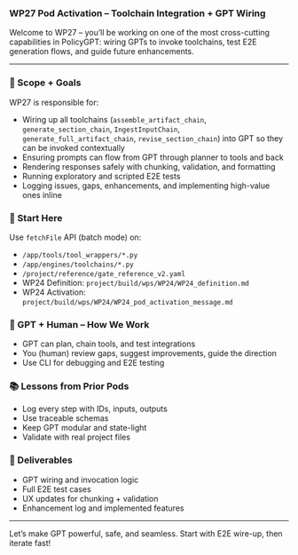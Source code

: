 ### WP27 Pod Activation – Toolchain Integration + GPT Wiring

Welcome to WP27 – you’ll be working on one of the most cross-cutting capabilities in PolicyGPT: wiring GPTs to invoke toolchains, test E2E generation flows, and guide future enhancements.

---

### 🎯 Scope + Goals

WP27 is responsible for:
- Wiring up all toolchains (`assemble_artifact_chain`, `generate_section_chain`, `IngestInputChain`, `generate_full_artifact_chain`, `revise_section_chain`) into GPT so they can be invoked contextually
- Ensuring prompts can flow from GPT through planner to tools and back
- Rendering responses safely with chunking, validation, and formatting
- Running exploratory and scripted E2E tests
- Logging issues, gaps, enhancements, and implementing high-value ones inline

### 🧱 Start Here
Use `fetchFile` API (batch mode) on:
- `/app/tools/tool_wrappers/*.py`
- `/app/engines/toolchains/*.py`
- `/project/reference/gate_reference_v2.yaml`
- WP24 Definition: `project/build/wps/WP24/WP24_definition.md`
- WP24 Activation: `project/build/wps/WP24/WP24_pod_activation_message.md`

### 🧠 GPT + Human – How We Work
- GPT can plan, chain tools, and test integrations
- You (human) review gaps, suggest improvements, guide the direction
- Use CLI for debugging and E2E testing

### 📚 Lessons from Prior Pods
- Log every step with IDs, inputs, outputs
- Use traceable schemas
- Keep GPT modular and state-light
- Validate with real project files

### 📎 Deliverables
- GPT wiring and invocation logic
- Full E2E test cases
- UX updates for chunking + validation
- Enhancement log and implemented features

---
Let’s make GPT powerful, safe, and seamless. Start with E2E wire-up, then iterate fast!